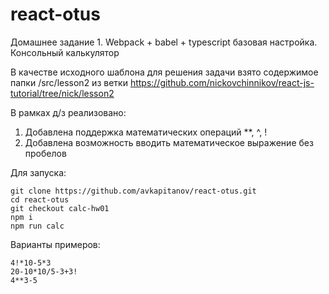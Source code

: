 # react-otus
Домашнее задание 1. Webpack + babel + typescript базовая настройка. Консольный калькулятор

В качестве исходного шаблона для решения задачи взято содержимое папки /src/lesson2 из ветки https://github.com/nickovchinnikov/react-js-tutorial/tree/nick/lesson2

В рамках д/з реализовано:
1. Добавлена поддержка математических операций **, ^, !
2. Добавлена возможность вводить математическое выражение без пробелов

Для запуска:
```
git clone https://github.com/avkapitanov/react-otus.git
cd react-otus
git checkout calc-hw01
npm i
npm run calc
```
Варианты примеров:
```
4!*10-5*3
20-10*10/5-3+3!
4**3-5
```
